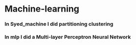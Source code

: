 # Machine-learning
### In Syed_machine I did partitioning clustering 
### In mlp I did a Multi-layer Perceptron Neural Network
